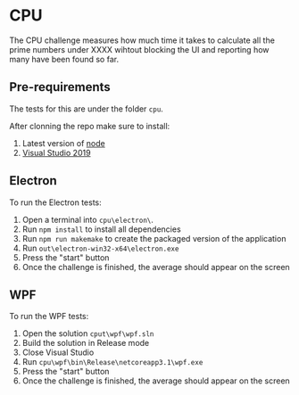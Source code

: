 # CPU

The CPU challenge measures how much time it takes to calculate all the prime numbers under XXXX wihtout blocking the UI and reporting how many have been found so far.

## Pre-requirements

The tests for this are under the folder `cpu`.

After clonning the repo make sure to install:

1. Latest version of [node](https://nodejs.org)
1. [Visual Studio 2019](https://visualstudio.microsoft.com/downloads/)

## Electron

To run the Electron tests:

1. Open a terminal into `cpu\electron\`.
1. Run `npm install` to install all dependencies
1. Run `npm run makemake` to create the packaged version of the application
1. Run `out\electron-win32-x64\electron.exe` 
1. Press the "start" button
1. Once the challenge is finished, the average should appear on the screen

## WPF

To run the WPF tests:

1. Open the solution `cput\wpf\wpf.sln`
1. Build the solution in Release mode
1. Close Visual Studio
1. Run `cpu\wpf\bin\Release\netcoreapp3.1\wpf.exe`
1. Press the "start" button
1. Once the challenge is finished, the average should appear on the screen
